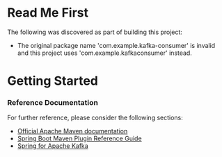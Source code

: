 # Read Me First
The following was discovered as part of building this project:

* The original package name 'com.example.kafka-consumer' is invalid and this project uses 'com.example.kafkaconsumer' instead.

# Getting Started

### Reference Documentation
For further reference, please consider the following sections:

* [Official Apache Maven documentation](https://maven.apache.org/guides/index.html)
* [Spring Boot Maven Plugin Reference Guide](https://docs.spring.io/spring-boot/docs/2.2.4.RELEASE/maven-plugin/)
* [Spring for Apache Kafka](https://docs.spring.io/spring-boot/docs/2.2.4.RELEASE/reference/htmlsingle/#boot-features-kafka)

